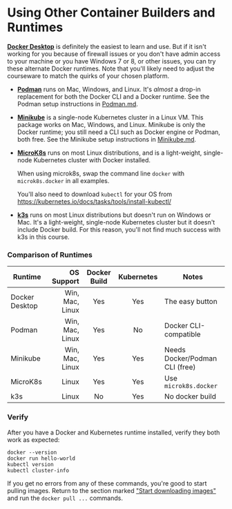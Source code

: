 Using Other Container Builders and Runtimes
===========================================

**[Docker Desktop](README.md)** is definitely the easiest to learn and use. But if it isn't working for you because of firewall issues or you don't have admin access to your machine or you have Windows 7 or 8, or other issues, you can try these alternate Docker runtimes.  Note that you'll likely need to adjust the courseware to match the quirks of your chosen platform.

- **[Podman](Podman.md)** runs on Mac, Windows, and Linux.  It's *almost* a drop-in replacement for both the Docker CLI and a Docker runtime.  See the Podman setup instructions in [Podman.md](Podman.md).

- **[Minikube](Minikube.md)** is a single-node Kubernetes cluster in a Linux VM.  This package works on Mac, Windows, and Linux.  Minikube is only the Docker runtime; you still need a CLI such as Docker engine or Podman, both free.  See the Minikube setup instructions in [Minikube.md](Minikube.md).

- **[MicroK8s](https://microk8s.io/)** runs on most Linux distributions, and is a light-weight, single-node Kubernetes cluster with Docker installed.

   When using microk8s, swap the command line `docker` with `microk8s.docker` in all examples.

   You'll also need to download `kubectl` for your OS from https://kubernetes.io/docs/tasks/tools/install-kubectl/

- **[k3s](https://k3s.io/)** runs on most Linux distributions but doesn't run on Windows or Mac. It's a light-weight, single-node Kubernetes cluster but it doesn't include Docker build.  For this reason, you'll not find much success with k3s in this course.

### Comparison of Runtimes

| Runtime      | OS Support         | Docker Build | Kubernetes | Notes                        |
|--------------|-------------------:|:------------:|:----------:|------------------------------|
| Docker Desktop | Win, Mac, Linux  |      Yes     |    Yes     | The easy button               |
| Podman         | Win, Mac, Linux  |      Yes     |    No      | Docker CLI-compatible         |
| Minikube       | Win, Mac, Linux  |      Yes     |    Yes     | Needs Docker/Podman CLI (free) |
| MicroK8s       |           Linux  |      Yes     |    Yes     | Use `microk8s.docker`         |
| k3s            |           Linux  |      No      |    Yes     | No docker build               |

### Verify

After you have a Docker and Kubernetes runtime installed, verify they both work as expected:

```
docker --version
docker run hello-world
kubectl version
kubectl cluster-info
```

If you get no errors from any of these commands, you're good to start pulling images.  Return to the section marked ["Start downloading images"](README.md#start-downloading-docker-images) and run the `docker pull ...` commands.

